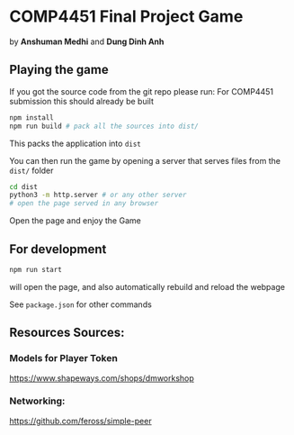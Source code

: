# COMP4451 Final Project Game

by **Anshuman Medhi** and **Dung Dinh Anh**

## Playing the game

If you got the source code from the git repo please run:
For COMP4451 submission this should already be built
```sh
npm install
npm run build # pack all the sources into dist/
```
This packs the application into `dist`

You can then run the game by opening a server that serves files from the `dist/` folder

```sh
cd dist
python3 -m http.server # or any other server
# open the page served in any browser
```
Open the page and enjoy the Game

## For development

```sh
npm run start
```
will open the page, and also automatically rebuild and reload the webpage

See `package.json` for other commands

## Resources Sources:

### Models for Player Token

https://www.shapeways.com/shops/dmworkshop

### Networking:

https://github.com/feross/simple-peer
